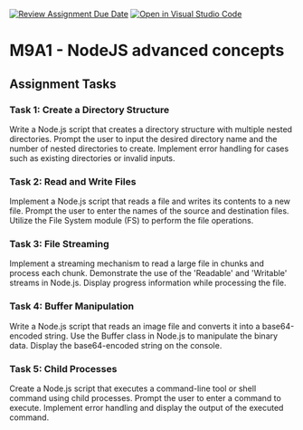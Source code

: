 [![Review Assignment Due Date](https://classroom.github.com/assets/deadline-readme-button-24ddc0f5d75046c5622901739e7c5dd533143b0c8e959d652212380cedb1ea36.svg)](https://classroom.github.com/a/WyvLXdZ-)
[![Open in Visual Studio Code](https://classroom.github.com/assets/open-in-vscode-718a45dd9cf7e7f842a935f5ebbe5719a5e09af4491e668f4dbf3b35d5cca122.svg)](https://classroom.github.com/online_ide?assignment_repo_id=11693296&assignment_repo_type=AssignmentRepo)
# M9A1 - NodeJS advanced concepts

## Assignment Tasks

### Task 1: Create a Directory Structure
Write a Node.js script that creates a directory structure with multiple nested directories.
Prompt the user to input the desired directory name and the number of nested directories to create.
Implement error handling for cases such as existing directories or invalid inputs.

### Task 2: Read and Write Files
Implement a Node.js script that reads a file and writes its contents to a new file.
Prompt the user to enter the names of the source and destination files.
Utilize the File System module (FS) to perform the file operations.

### Task 3: File Streaming
Implement a streaming mechanism to read a large file in chunks and process each chunk.
Demonstrate the use of the 'Readable' and 'Writable' streams in Node.js.
Display progress information while processing the file.

### Task 4: Buffer Manipulation
Write a Node.js script that reads an image file and converts it into a base64-encoded string.
Use the Buffer class in Node.js to manipulate the binary data.
Display the base64-encoded string on the console.

### Task 5: Child Processes
Create a Node.js script that executes a command-line tool or shell command using child processes.
Prompt the user to enter a command to execute.
Implement error handling and display the output of the executed command.
